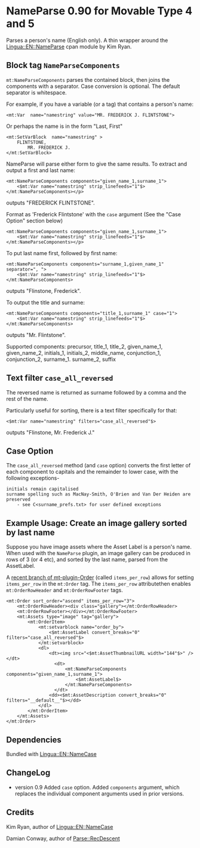 # NameParse 0.90 for Movable Type 4 and 5 #

Parses a person's name (English only). A thin wrapper around the [Lingua::EN::NameParse](http://search.cpan.org/perldoc?Lingua::EN::NameParse) cpan module by Kim Ryan.

## Block tag `NameParseComponents` ##

`mt:NameParseComponents` parses the contained block, then joins the components with a separator.
Case conversion is optional. The default separator is whitespace.

For example, if you have a variable (or a tag) that contains a person's name:

    <mt:Var  name="namestring" value="MR. FREDERICK J. FLINTSTONE">

Or perhaps the name is in the form "Last, First"

    <mt:SetVarBlock  name="namestring" >
        FLINTSTONE,
            MR. FREDERICK J.
    </mt:SetVarBlock>

NameParse will parse either form to give the same results. To extract and output a first and last name:

    <mt:NameParseComponents components="given_name_1,surname_1">
        <$mt:Var name="namestring" strip_linefeeds="1"$>
    </mt:NameParseComponents></p>

outputs "FREDERICK FLINTSTONE".

Format as 'Frederick Flintstone' with the `case` argument (See the "Case Option" section below)

    <mt:NameParseComponents components="given_name_1,surname_1">
        <$mt:Var name="namestring" strip_linefeeds="1"$>
    </mt:NameParseComponents></p>

To put last name first, followed by first name:

    <mt:NameParseComponents components="surname_1,given_name_1" separator=", ">
        <$mt:Var name="namestring" strip_linefeeds="1"$>
    </mt:NameParseComponents>

outputs "Flinstone, Frederick".

To output the title and surname:

    <mt:NameParseComponents components="title_1,surname_1" case="1">
        <$mt:Var name="namestring" strip_linefeeds="1"$>
    </mt:NameParseComponents>

outputs "Mr. Flintstone".

Supported components:
    precursor, title_1, title_2, given_name_1, given_name_2, initials_1, initials_2,
    middle_name, conjunction_1, conjunction_2, surname_1. surname_2, suffix


## Text filter `case_all_reversed` ##

The reversed name  is returned as surname followed by a comma and the rest of the name.

Particularly useful for sorting, there is a text filter specifically for that:

    <$mt:Var name="namestring" filters="case_all_reversed"$>

outputs "Flinstone, Mr. Frederick J."

## Case Option
The `case_all_reversed` method (and `case` option) converts the first letter of each component to capitals
and the remainder to lower case, with the following exceptions-
   
    initials remain capitalised
    surname spelling such as MacNay-Smith, O'Brien and Van Der Heiden are preserved
        - see C<surname_prefs.txt> for user defined exceptions
   

## Example Usage: Create an image gallery sorted by last name ##

Suppose you have image assets where the Asset Label is a person's name. When used with the `NameParse` plugin, an image gallery can be produced in rows of 3 (or 4 etc), and sorted by the last name, parsed from the AssetLabel.

A [recent branch of mt-plugin-Order](https://github.com/Hiranyaloka/mt-plugin-Order/tree/items_per_row) (called `items_per_row`) allows for setting `items_per_row` in the `mt:Order` tag. The `items_per_row` attributethen enables `mt:OrderRowHeader` and `mt:OrderRowFooter` tags.

    <mt:Order sort_order="ascend" items_per_row="3">
        <mt:OrderRowHeader><div class="gallery"></mt:OrderRowHeader>
        <mt:OrderRowFooter></div></mt:OrderRowFooter>
        <mt:Assets type="image" tag="gallery">
            <mt:OrderItem>
                <mt:setvarblock name="order_by">
                    <$mt:AssetLabel convert_breaks="0" filters="case_all_reversed"$>
                </mt:setvarblock>
                <dl>
                    <dt><img src="<$mt:AssetThumbnailURL width="144"$>" /></dt>
    	              <dt>
    	                  <mt:NameParseComponents components="given_name_1,surname_1">
    	                      <$mt:AssetLabel$>
    	                  </mt:NameParseComponents>
    	              </dt>
                    <dd><$mt:AssetDescription convert_breaks="0" filters="__default__"$></dd>
                </dl>
            </mt:OrderItem>
        </mt:Assets>
    </mt:Order>

## Dependencies ##

Bundled with [Lingua::EN::NameCase](http://search.cpan.org/perldoc?Lingua::EN::NameParse)

## ChangeLog ##

- version 0.9 Added `case` option.  Added `components` argument, which replaces the individual component arguments used in prior versions.

## Credits ##

Kim Ryan, author of [Lingua::EN::NameCase](http://search.cpan.org/perldoc?Lingua::EN::NameParse)

Damian Conway,  author of [Parse::RecDescent](http://search.cpan.org/perldoc?Parse::RecDescent)
